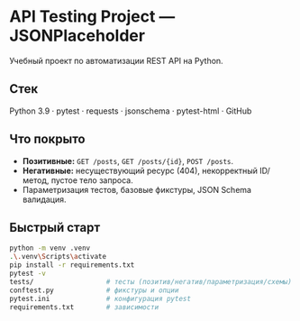 # API Testing Project — JSONPlaceholder

Учебный проект по автоматизации REST API на Python.

## Стек
Python 3.9 · pytest · requests · jsonschema · pytest-html · GitHub

## Что покрыто
- **Позитивные:** `GET /posts`, `GET /posts/{id}`, `POST /posts`.
- **Негативные:** несуществующий ресурс (404), некорректный ID/метод, пустое тело запроса.
- Параметризация тестов, базовые фикстуры, JSON Schema валидация.

## Быстрый старт
```bash
python -m venv .venv
.\.venv\Scripts\activate
pip install -r requirements.txt
pytest -v
tests/                  # тесты (позитив/негатив/параметризация/схемы)
conftest.py             # фикстуры и опции
pytest.ini              # конфигурация pytest
requirements.txt        # зависимости

